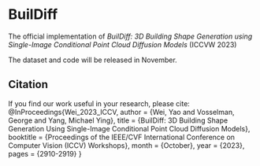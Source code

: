 # BuilDiff

The official implementation of *BuilDiff: 3D Building Shape Generation using Single-Image Conditional Point Cloud Diffusion Models* (ICCVW 2023)

The dataset and code will be released in November.

## Citation  
If you find our work useful in your research, please cite: 
@InProceedings{Wei_2023_ICCV,
    author    = {Wei, Yao and Vosselman, George and Yang, Michael Ying},
    title     = {BuilDiff: 3D Building Shape Generation Using Single-Image Conditional Point Cloud Diffusion Models},
    booktitle = {Proceedings of the IEEE/CVF International Conference on Computer Vision (ICCV) Workshops},
    month     = {October},
    year      = {2023},
    pages     = {2910-2919}
}
